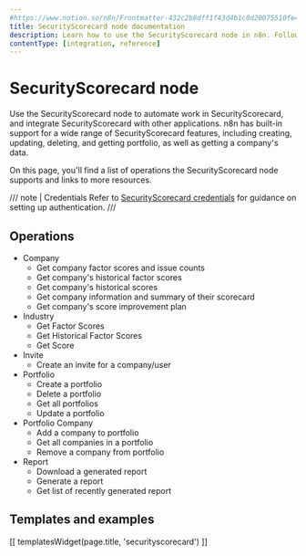 ```yaml
---
#https://www.notion.so/n8n/Frontmatter-432c2b8dff1f43d4b1c8d20075510fe4
title: SecurityScorecard node documentation
description: Learn how to use the SecurityScorecard node in n8n. Follow technical documentation to integrate SecurityScorecard node into your workflows.
contentType: [integration, reference]
---
```


# SecurityScorecard node

Use the SecurityScorecard node to automate work in SecurityScorecard, and integrate SecurityScorecard with other applications. n8n has built-in support for a wide range of SecurityScorecard features, including creating, updating, deleting, and getting portfolio, as well as getting a company's data.

On this page, you'll find a list of operations the SecurityScorecard node supports and links to more resources.

/// note | Credentials
Refer to [SecurityScorecard credentials](/integrations/builtin/credentials/securityscorecard.md) for guidance on setting up authentication. 
///

## Operations

* Company
    * Get company factor scores and issue counts
    * Get company's historical factor scores
    * Get company's historical scores
    * Get company information and summary of their scorecard
    * Get company's score improvement plan
* Industry
    * Get Factor Scores
    * Get Historical Factor Scores
    * Get Score
* Invite
    * Create an invite for a company/user
* Portfolio
    * Create a portfolio
    * Delete a portfolio
    * Get all portfolios
    * Update a portfolio
* Portfolio Company
    * Add a company to portfolio
    * Get all companies in a portfolio
    * Remove a company from portfolio
* Report
    * Download a generated report
    * Generate a report
    * Get list of recently generated report

## Templates and examples

<!-- see https://www.notion.so/n8n/Pull-in-templates-for-the-integrations-pages-37c716837b804d30a33b47475f6e3780 -->
[[ templatesWidget(page.title, 'securityscorecard') ]]
